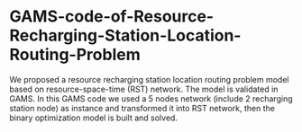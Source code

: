 # GAMS-code-of-Resource-Recharging-Station-Location-Routing-Problem
We proposed a resource recharging station location routing problem model based on resource-space-time (RST) network. The model is validated in GAMS. In this GAMS code we used a 5 nodes network (include 2 recharging station node) as instance and transformed it into RST network, then the binary optimization model is built and solved.
